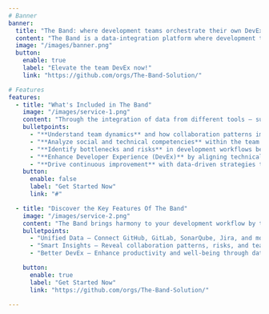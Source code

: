 ```yaml
---
# Banner
banner:
  title: "The Band: where development teams orchestrate their own DevEx"
  content: "The Band is a data-integration platform where development teams orchestrate their own Developer Experience (DevEx), using real data they generate to create harmony between productivity, collaboration, and innovation."
  image: "/images/banner.png"
  button:
    enable: true
    label: "Elevate the team DevEx now!"
    link: "https://github.com/orgs/The-Band-Solution/"

# Features
features:
  - title: "What's Included in The Band"
    image: "/images/service-1.png"
    content: "Through the integration of data from different tools — such as GitHub, GitLab, SonarQube, Jira, and others — and by applying advanced techniques from Complex Networks and Psychology, The Band provides actionable insights to:"
    bulletpoints:
      - "**Understand team dynamics** and how collaboration patterns impact productivity."
      - "**Analyze social and technical competencies** within the team to identify strengths, gaps, and opportunities for growth."
      - "**Identify bottlenecks and risks** in development workflows before they escalate."
      - "**Enhance Developer Experience (DevEx)** by aligning technical practices with human factors."
      - "**Drive continuous improvement** with data-driven strategies tailored to each team’s reality."      
    button:
      enable: false
      label: "Get Started Now"
      link: "#"

  - title: "Discover the Key Features Of The Band"
    image: "/images/service-2.png"
    content: "The Band brings harmony to your development workflow by turning scattered data into meaningful insights. Here’s how:"
    bulletpoints:
      - "Unified Data – Connect GitHub, GitLab, SonarQube, Jira, and more in one place."
      - "Smart Insights – Reveal collaboration patterns, risks, and team dynamics with advanced network analysis"
      - "Better DevEx – Enhance productivity and well-being through data-driven Developer Experience improvements."

    button:
      enable: true
      label: "Get Started Now"
      link: "https://github.com/orgs/The-Band-Solution/"

---
```

